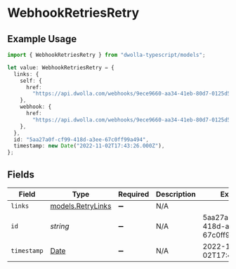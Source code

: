 # WebhookRetriesRetry

## Example Usage

```typescript
import { WebhookRetriesRetry } from "dwolla-typescript/models";

let value: WebhookRetriesRetry = {
  links: {
    self: {
      href:
        "https://api.dwolla.com/webhooks/9ece9660-aa34-41eb-80d7-0125d53b45e8/retries/5aa27a0f-cf99-418d-a3ee-67c0ff99a494",
    },
    webhook: {
      href:
        "https://api.dwolla.com/webhooks/9ece9660-aa34-41eb-80d7-0125d53b45e8",
    },
  },
  id: "5aa27a0f-cf99-418d-a3ee-67c0ff99a494",
  timestamp: new Date("2022-11-02T17:43:26.000Z"),
};
```

## Fields

| Field                                                                                         | Type                                                                                          | Required                                                                                      | Description                                                                                   | Example                                                                                       |
| --------------------------------------------------------------------------------------------- | --------------------------------------------------------------------------------------------- | --------------------------------------------------------------------------------------------- | --------------------------------------------------------------------------------------------- | --------------------------------------------------------------------------------------------- |
| `links`                                                                                       | [models.RetryLinks](../models/retrylinks.md)                                                  | :heavy_minus_sign:                                                                            | N/A                                                                                           |                                                                                               |
| `id`                                                                                          | *string*                                                                                      | :heavy_minus_sign:                                                                            | N/A                                                                                           | 5aa27a0f-cf99-418d-a3ee-67c0ff99a494                                                          |
| `timestamp`                                                                                   | [Date](https://developer.mozilla.org/en-US/docs/Web/JavaScript/Reference/Global_Objects/Date) | :heavy_minus_sign:                                                                            | N/A                                                                                           | 2022-11-02T17:43:26.000Z                                                                      |